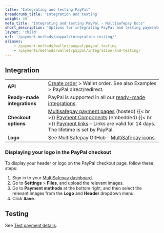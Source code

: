 ```yaml
---
title: "Integrating and testing PayPal"
breadcrumb_title: 'Integration and testing'
weight: 40
meta_title: "Integrating and testing PayPal - MultiSafepay Docs"
short_description: "Options for integrating PayPal and testing payments"
layout: 'child'
url: '/payment-methods/paypal/integration-testing/'
aliases:
    - /payment-methods/wallet/paypal/paypal-testing
    - /payments/methods/wallet/paypal/integration-and-testing/
---
```

## Integration

| | |
|---|---|
| **API** | [Create order](https://docs-api.multisafepay.com/reference/createorder) > Wallet order. See also Examples > PayPal direct/redirect. |
| **Ready-made integrations** | PayPal is supported in all our [ready-made integrations](/integrations/ready-made/). |
| **Checkout options** | [Multisafepay payment pages](/payment-pages/) (hosted) {{< br >}} [Payment Components](/payment-components/) (embedded) {{< br >}} [Payment links](/payment-links/about/) – Links are valid for 14 days. The lifetime is set by PayPal. |
| **Logo** | See MultiSafepay GitHub – [MultiSafepay icons](https://github.com/MultiSafepay/MultiSafepay-icons). |

### Displaying your logo in the PayPal checkout
To display your header or logo on the PayPal checkout page, follow these steps:

1. Sign in to your [MultiSafepay dashboard](https://merchant.multisafepay.com).
2. Go to **Settings** > **Files**, and upload the relevant images. 
3. Go to **Payment methods** at the bottom right, and then select the relevant images from the **Logo** and **Header** dropdown menu. 
4. Click **Save**.

## Testing

See [Test payment details](/testing/test-payment-details/#wallets).